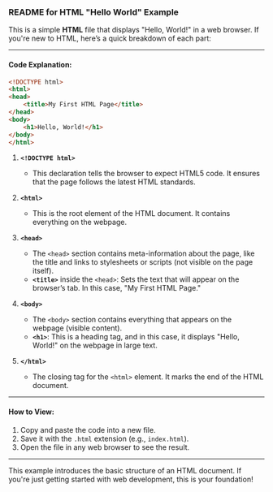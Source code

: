 ### **README for HTML "Hello World" Example**

This is a simple **HTML** file that displays "Hello, World!" in a web browser. If you're new to HTML, here’s a quick breakdown of each part:

---

#### **Code Explanation:**

```html
<!DOCTYPE html>
<html>
<head>
    <title>My First HTML Page</title>
</head>
<body>
    <h1>Hello, World!</h1>
</body>
</html>
```

1. **`<!DOCTYPE html>`**  
   - This declaration tells the browser to expect HTML5 code. It ensures that the page follows the latest HTML standards.

2. **`<html>`**  
   - This is the root element of the HTML document. It contains everything on the webpage.

3. **`<head>`**  
   - The `<head>` section contains meta-information about the page, like the title and links to stylesheets or scripts (not visible on the page itself).
   - **`<title>`** inside the `<head>`: Sets the text that will appear on the browser’s tab. In this case, "My First HTML Page."

4. **`<body>`**  
   - The `<body>` section contains everything that appears on the webpage (visible content).
   - **`<h1>`**: This is a heading tag, and in this case, it displays "Hello, World!" on the webpage in large text.

5. **`</html>`**  
   - The closing tag for the `<html>` element. It marks the end of the HTML document.

---

#### **How to View:**
1. Copy and paste the code into a new file.
2. Save it with the `.html` extension (e.g., `index.html`).
3. Open the file in any web browser to see the result.

---

This example introduces the basic structure of an HTML document. If you're just getting started with web development, this is your foundation!